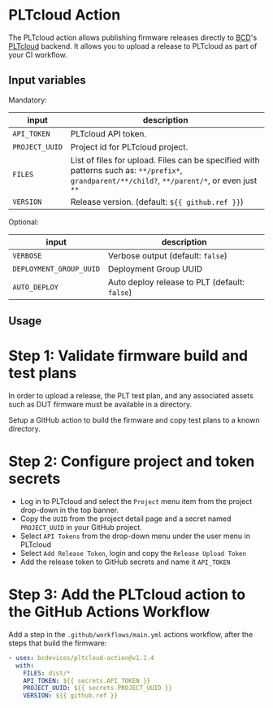 # PLTcloud Action 

The PLTcloud action allows publishing firmware releases directly
to [BCD](https://www.bcdevices.com/)'s [PLTcloud](https://www.bcdevices.com/plt/) backend.
It allows you to upload a release to PLTcloud as part of your CI workflow.

## Input variables

Mandatory:

| input          | description                      |
| -------------- | -------------------------------- |
| `API_TOKEN`    | PLTcloud API token.              |
| `PROJECT_UUID` | Project id for PLTcloud project. |
| `FILES`        | List of files for upload. Files can be specified with patterns such as: `**/prefix*`, `grandparent/**/child?`, `**/parent/*`, or even just `**` |
| `VERSION`      | Release version. (default: `${{ github.ref }}`) |

Optional:

| input              | description                       |
| ------------------ | --------------------------------- |
| `VERBOSE`          | Verbose output (default: `false`) |
| `DEPLOYMENT_GROUP_UUID` | Deployment Group UUID |
| `AUTO_DEPLOY`      | Auto deploy release to PLT (default: `false`) |

## Usage

Step 1: Validate firmware build and test plans
==============================================

In order to upload a release, the PLT test plan, and any associated assets
such as DUT firmware must be available in a directory.

Setup a GitHub action to build the firmware and copy test plans
to a known directory.

Step 2: Configure project and token secrets
===========================================

- Log in to PLTcloud and select the `Project` menu item from the
  project drop-down in the top banner.
- Copy the ``UUID`` from the project detail page and a secret named
  ``PROJECT_UUID`` in your GitHub project.
- Select ``API Tokens`` from the drop-down menu under the user menu in PLTcloud
- Select ``Add Release Token``, login and copy the ``Release Upload Token``
- Add the release token to GitHub secrets and name it ``API_TOKEN``

Step 3: Add the PLTcloud action to the GitHub Actions Workflow
==============================================================

Add a step in the ``.github/workflows/main.yml`` actions workflow,
after the steps that build the firmware:

```yml
- uses: bcdevices/pltcloud-action@v1.1.4
  with:
    FILES: dist/*
    API_TOKEN: ${{ secrets.API_TOKEN }}
    PROJECT_UUID: ${{ secrets.PROJECT_UUID }}
    VERSION: ${{ github.ref }}
```

